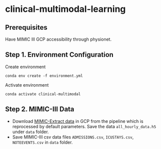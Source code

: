 # clinical-multimodal-learning

## Prerequisites
Have MIMIC III GCP accessibility through physionet.

## Step 1. Environment Configuration

Create environment
```
conda env create -f environment.yml
```

Activate environment
```
conda activate clinical-multimodal
```

## Step 2. MIMIC-III Data

- Download [MIMIC-Extract data](https://console.cloud.google.com/storage/browser/mimic_extract) in GCP from the pipeline which is reprocessed by default parameters. Save the data `all_hourly_data.h5` under `data` folder.
- Save MIMIC-III csv data files `ADMISSIONS.csv`, `ICUSTAYS.csv`, `NOTEEVENTS.csv` in 
`data` folder.
